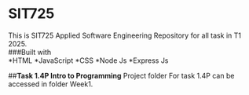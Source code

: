 # SIT725
This is SIT725 Applied Software Engineering Repository for all task in T1 2025.\
###Built with\
*HTML
*JavaScript
*CSS
*Node Js
*Express Js

##**Task 1.4P Intro to Programming**
Project folder For task 1.4P can be accessed in folder Week1.
